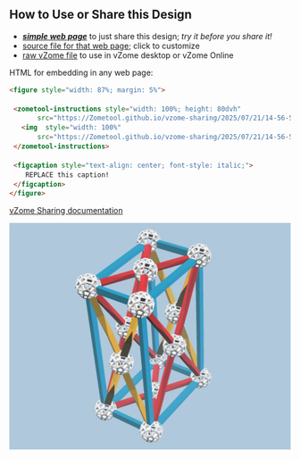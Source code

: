 
## How to Use or Share this Design

 - [***simple web page***](<https://Zometool.github.io/vzome-sharing/2025/07/21/14-56-53-CRY-Orthorhombic-F-All/>) to just share this design; *try it before you share it!*
 - [source file for that web page](<https://github.com/Zometool/vzome-sharing/edit/main/2025/07/21/14-56-53-CRY-Orthorhombic-F-All/index.md>); click to customize
 - [raw vZome file](<https://raw.githubusercontent.com/Zometool/vzome-sharing/main/2025/07/21/14-56-53-CRY-Orthorhombic-F-All/CRY-Orthorhombic-F-All.vZome>) to use in vZome desktop or vZome Online
 
 HTML for embedding in any web page:
 ```html
<figure style="width: 87%; margin: 5%">
  
  <zometool-instructions style="width: 100%; height: 80dvh"
        src="https://Zometool.github.io/vzome-sharing/2025/07/21/14-56-53-CRY-Orthorhombic-F-All/CRY-Orthorhombic-F-All.vZome" >
    <img  style="width: 100%"
        src="https://Zometool.github.io/vzome-sharing/2025/07/21/14-56-53-CRY-Orthorhombic-F-All/CRY-Orthorhombic-F-All.png" >
  </zometool-instructions>

  <figcaption style="text-align: center; font-style: italic;">
     REPLACE this caption!
  </figcaption>
</figure>

 ```

[vZome Sharing documentation](https://vzome.github.io/vzome/sharing.html#how-it-works)

![Image](<CRY-Orthorhombic-F-All.png>)

